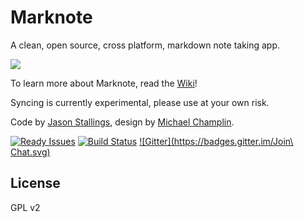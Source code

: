 Marknote
========

A clean, open source, cross platform, markdown note taking app. 

![](https://cloudup.com/cMU37AICDHn+)

To learn more about Marknote, read the [Wiki](https://github.com/octalmage/Marknote/wiki)!

Syncing is currently experimental, please use at your own risk. 

Code by [Jason Stallings](http://jason.stallin.gs), design by [Michael Champlin](http://champl.in).

[![Ready Issues](https://badge.waffle.io/octalmage/Marknote.svg?label=ready&title=Ready)](http://waffle.io/octalmage/Marknote) [![Build Status](https://travis-ci.org/octalmage/Marknote.svg?branch=master)](https://travis-ci.org/octalmage/Marknote) [![Gitter](https://badges.gitter.im/Join\ Chat.svg)](https://gitter.im/octalmage/Marknote?utm_source=badge&utm_medium=badge&utm_campaign=pr-badge)

## License

GPL v2
